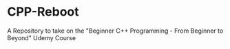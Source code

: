 # CPP-Reboot
A Repository to take on the "Beginner C++ Programming - From Beginner to Beyond" Udemy Course
